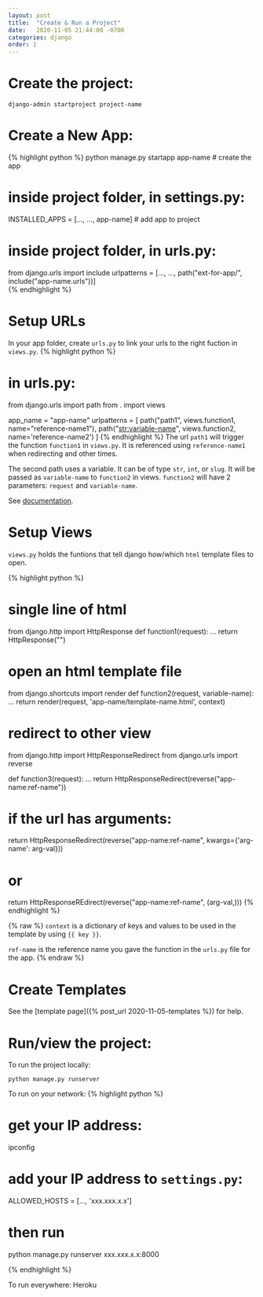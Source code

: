 ```yaml
---
layout: post
title:  "Create & Run a Project"
date:   2020-11-05 21:44:00 -0700
categories: django
order: 1
---
```

# Create the project:
`django-admin startproject project-name`

# Create a New App:
{% highlight python %}
python manage.py startapp app-name   # create the app

# inside project folder, in settings.py:
INSTALLED_APPS = [..., ..., app-name]  # add app to project

# inside project folder, in urls.py:
from django.urls import include
urlpatterns = [..., ..., path("ext-for-app/", include("app-name.urls"))]   
{% endhighlight %}

# Setup URLs
In your app folder, create `urls.py` to link your urls to the right fuction in `views.py`.
{% highlight python %}
# in urls.py:
from django.urls import path
from . import views

app_name = "app-name"
urlpatterns = [
  path("path1", views.function1, name="reference-name1"),
  path("<str:variable-name>", views.function2, name='reference-name2')
]
{% endhighlight %}
The url `path1` will trigger the function `function1` in `views.py`. It is referenced using `reference-name1` when redirecting and other times.

The second path uses a variable. It can be of type `str`, `int`, or `slug`. It will be passed as `variable-name` to `function2` in views. `function2` will have 2 parameters: `request` and `variable-name`.

See [documentation](https://docs.djangoproject.com/en/3.1/topics/http/urls/).

# Setup Views
`views.py` holds the funtions that tell django how/which `html` template files to open.

{% highlight python %}
# single line of html
from django.http import HttpResponse
def function1(request):
  ... 
  return HttpResponse("<html to show>")

# open an html template file
from django.shortcuts import render
def function2(request, variable-name):
  ... 
  return render(request, 'app-name/template-name.html', context)

# redirect to other view
from django.http import HttpResponseRedirect
from django.urls import reverse

def function3(request):
    ...
    return HttpResponseRedirect(reverse("app-name:ref-name"))

# if the url has arguments:
return HttpResponseRedirect(reverse("app-name:ref-name", kwargs={'arg-name': arg-val}))
# or
return HttpResponseREdirect(reverse("app-name:ref-name", (arg-val,)))
{% endhighlight %}

{% raw %}
`context` is a dictionary of keys and values to be used in the template by using `{{ key }}`.

`ref-name` is the reference name you gave the function in the `urls.py` file for the app.
{% endraw %}

# Create Templates
See the [template page]({% post_url 2020-11-05-templates %}) for help.

# Run/view the project:
To run the project locally: 

`python manage.py runserver`

To run on your network:
{% highlight python %}
# get your IP address:
ipconfig

# add your IP address to `settings.py`: 
ALLOWED_HOSTS = [..., 'xxx.xxx.x.x']

# then run
python manage.py runserver xxx.xxx.x.x:8000

{% endhighlight %}

To run everywhere: Heroku